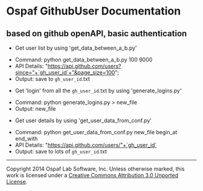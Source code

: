 # Ospaf GithubUser Documentation

## based on github openAPI, basic authentication

+ Get user list by using 'get_data_between_a_b.py'
 - Command: python get_data_between_a_b.py  100 9000
 - API Details: "https://api.github.com/users?since="+`gh_user_id`+"&page_size=100";
 - Output: save to `gh_user_id`.txt
+ Get 'login' from all the `gh_user_id`.txt by using 'generate_logins.py'
 - Command: python generate_logins.py > new_file
 - Output: new_file
+ Get user details by using 'get_user_data_from_conf.py'
 - Command: python get_user_data_from_conf.py new_file begin_at end_with
 - API Details: "https://api.github.com/users/"+`gh_user_id`
 - Output: save to lots of `gh_user_id`.txt

- - -
Copyright 2014 Ospaf Lab Software, Inc. Unless otherwise marked, this work is licensed under a [Creative Commons Attribution 3.0 Unported License](http://creativecommons.org/licenses/by/3.0/).

